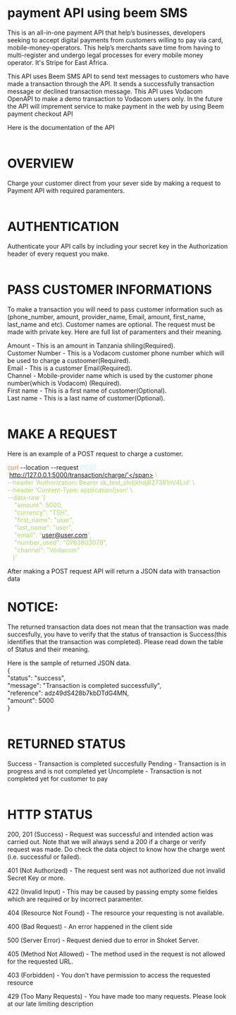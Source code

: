 # payment API using beem SMS
This is an all-in-one payment API that help’s businesses, developers seeking to accept digital payments from customers willing to pay via card, mobile-money-operators. This help’s merchants save time from having to multi-register and undergo legal processes for every mobile money operator. It's Stripe for East Africa.

This API uses Beem SMS API to send text messages to customers who have made a transaction through the API. It sends a successfully transaction message or declined transaction message.
This API uses Vodacom OpenAPI to make a demo transaction to Vodacom users only.
In the future the API will imprement service to make payment in the web by using Beem payment checkout API

Here is the documentation of the API<br><br>

# OVERVIEW <br>
Charge your customer direct from your sever side by making a request to Payment API with required paramenters.<br><br>


# AUTHENTICATION<br>
Authenticate your API calls by including your secret key in the Authorization header of every request you make.<br><br>


# PASS CUSTOMER INFORMATIONS<br>
To make a transaction you will need to pass customer information such as (phone_number, amount, provider_name, Email, amount, first_name, last_name and etc). Customer names are optional. The request must be made with private key. Here are full list of paramenters and their meaning.<br>

Amount - This is an amount in Tanzania shiling(Required).<br>
Customer Number	- This is a Vodacom customer phone number which will be used to charge a custoomer(Required).<br>
Email - This is a customer Email(Required).<br>
Channel - Mobile-provider name which is used by the customer phone number(which is Vodacom) (Required).<br>
First name - This is a first name of customer(Optional).<br>
Last name - This is a last name of customer(Optional).<br><br>


# MAKE A REQUEST<br>
Here is an example of a POST request to charge a customer.<br>

<span style="color:rgb(250, 120, 45)">curl</span> --location --request <span style="color:rgb(194, 247, 237)">POST</span> <span style="color:rgb(173, 219, 103)">'http://127.0.0.1:5000/transaction/charge/'</span> \ <br>
--header <span style="color:rgb(173, 219, 103)">'Authorization: Bearer sk_test_shdjkhdj827391nV4Lid'</span> \ <br>
--header <span style="color:rgb(173, 219, 103)">'Content-Type: application/json'</span> \ <br>
--data-raw <span style="color:rgb(173, 219, 103)">'{ <br>
    &nbsp;&nbsp;&nbsp; "amount": 5000, <br>
    &nbsp;&nbsp;&nbsp; "currency": "TSH", <br>
    &nbsp;&nbsp;&nbsp; "first_name": "user", <br>
    &nbsp;&nbsp;&nbsp; "last_name": "user", <br>
    &nbsp;&nbsp;&nbsp; "email": "user@user.com", <br>
    &nbsp;&nbsp;&nbsp; "number_used": "0763803078", <br>
    &nbsp;&nbsp;&nbsp; "channel": "Vodacom" <br>
&nbsp;&nbsp;&nbsp;}'</span>
   
After making a POST request API will return a JSON data with transaction data

# NOTICE: 
The returned transaction data does not mean that the transaction was made succesfully, you have to verify that the status of transaction is Success(this identifies that the transaction was completed). Please read down the table of Status and their meaning.

Here is the sample of returned JSON data.<br>
{<br>
    "status": "success",<br>
    "message": "Transaction is completed successfully",<br>
    "reference": adz49dS428b7kbDTdG4MN,<br>
    "amount": 5000<br>
}<br><br>


# RETURNED STATUS
Success - Transaction is completed succesfully
Pending - Transaction is in progress and is not completed yet
Uncomplete - Transaction is not completed yet for customer to pay<br><br>


# HTTP STATUS<br>
200, 201 (Success) - Request was successful and intended action was carried out. Note that we will always send a 200 if a charge or verify request was made. Do check the data object to know how the charge went (i.e. successful or failed).

401 (Not Authorized) - The request sent was not authorized due not invalid Secret Key or more.

422 (Invalid Input) - This may be caused by passing empty some fieldes which are required or by incorrect paramenter.

404 (Resource Not Found) - The resource your requesting is not available.

400	(Bad Request) - An error happened in the client side

500 (Server Error) - Request denied due to error in Shoket Server.

405 (Method Not Allowed) - The method used in the request is not allowed for the requested URL.

403 (Forbidden) - You don't have permission to access the requested resource

429 (Too Many Requests) - You have made too many requests. Please look at our late limiting description
